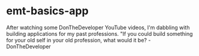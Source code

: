 # emt-basics-app
After watching some DonTheDeveloper YouTube videos, I'm dabbling with building applications for my past professions.  "If you could build something for your old self in your old profession, what would it be? -DonTheDeveloper
